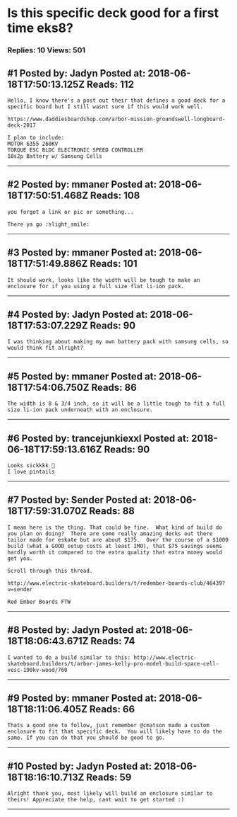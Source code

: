 # Is this specific deck good for a first time eks8?

### Replies: 10 Views: 501

## \#1 Posted by: Jadyn Posted at: 2018-06-18T17:50:13.125Z Reads: 112

```
Hello, I know there's a post out their that defines a good deck for a specific board but I still wasnt sure if this would work well.

https://www.daddiesboardshop.com/arbor-mission-groundswell-longboard-deck-2017

I plan to include:
MOTOR 6355 260KV
TORQUE ESC BLDC ELECTRONIC SPEED CONTROLLER
10s2p Battery w/ Samsung Cells
```

---
## \#2 Posted by: mmaner Posted at: 2018-06-18T17:50:51.468Z Reads: 108

```
you forgot a link or pic or something...

There ya go :slight_smile:
```

---
## \#3 Posted by: mmaner Posted at: 2018-06-18T17:51:49.886Z Reads: 101

```
It should work, looks like the width will be tough to make an enclosure for if you using a full size flat li-ion pack.
```

---
## \#4 Posted by: Jadyn Posted at: 2018-06-18T17:53:07.229Z Reads: 90

```
I was thinking about making my own battery pack with samsung cells, so would think fit alright?
```

---
## \#5 Posted by: mmaner Posted at: 2018-06-18T17:54:06.750Z Reads: 86

```
The width is 8 & 3/4 inch, so it will be a little tough to fit a full size li-ion pack underneath with an enclosure.
```

---
## \#6 Posted by: trancejunkiexxl Posted at: 2018-06-18T17:59:13.616Z Reads: 90

```
Looks sickkkk 🤣
I love pintails
```

---
## \#7 Posted by: Sender Posted at: 2018-06-18T17:59:31.070Z Reads: 88

```
I mean here is the thing. That could be fine.  What kind of build do you plan on doing?  There are some really amazing decks out there tailor made for eskate but are about $175.  Over the course of a $1000 build (what a GOOD setup costs at least IMO), that $75 savings seems hardly worth it compared to the extra quality that extra money would get you.

Scroll through this thread.

http://www.electric-skateboard.builders/t/redember-boards-club/46439?u=sender

Red Ember Boards FTW
```

---
## \#8 Posted by: Jadyn Posted at: 2018-06-18T18:06:43.671Z Reads: 74

```
I wanted to do a build similar to this: http://www.electric-skateboard.builders/t/arbor-james-kelly-pro-model-build-space-cell-vesc-190kv-wood/760
```

---
## \#9 Posted by: mmaner Posted at: 2018-06-18T18:11:06.405Z Reads: 66

```
Thats a good one to follow, just remember @cmatson made a custom enclosure to fit that specific deck.  You will likely have to do the same. If you can do that you should be good to go.
```

---
## \#10 Posted by: Jadyn Posted at: 2018-06-18T18:16:10.713Z Reads: 59

```
Alright thank you, most likely will build an enclosure similar to theirs! Appreciate the help, cant wait to get started :)
```

---
